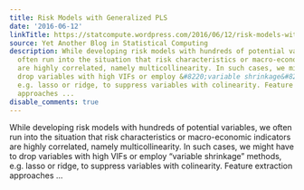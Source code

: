 ```yaml
---
title: Risk Models with Generalized PLS
date: '2016-06-12'
linkTitle: https://statcompute.wordpress.com/2016/06/12/risk-models-with-generalized-pls/
source: Yet Another Blog in Statistical Computing
description: While developing risk models with hundreds of potential variables, we
  often run into the situation that risk characteristics or macro-economic indicators
  are highly correlated, namely multicollinearity. In such cases, we might have to
  drop variables with high VIFs or employ &#8220;variable shrinkage&#8221; methods,
  e.g. lasso or ridge, to suppress variables with colinearity. Feature extraction
  approaches ...
disable_comments: true
---
```

While developing risk models with hundreds of potential variables, we often run into the situation that risk characteristics or macro-economic indicators are highly correlated, namely multicollinearity. In such cases, we might have to drop variables with high VIFs or employ &#8220;variable shrinkage&#8221; methods, e.g. lasso or ridge, to suppress variables with colinearity. Feature extraction approaches ...
